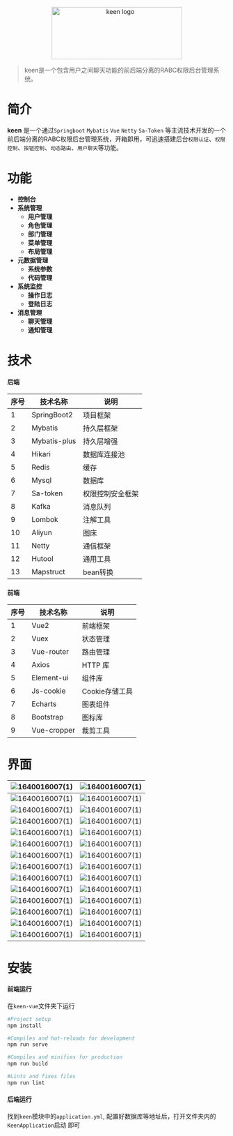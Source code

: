 <p align="center">
    <a href="#" target="_blank" rel="noopener noreferrer">
        <img width="300" height="120" src="https://github.com/SinceNovember/media/blob/master/images/keen/logo.svg" alt="keen logo" />
    </a>
</p>


> keen是一个包含用户之间聊天功能的前后端分离的RABC权限后台管理系统。

# 简介

**keen** 是一个通过`Springboot` `Mybatis` `Vue` `Netty` `Sa-Token` 等主流技术开发的一个前后端分离的RABC权限后台管理系统，开箱即用，可迅速搭建后台`权限认证`、`权限控制`、`按钮控制`、`动态路由`、`用户聊天`等功能。


# 功能

- **控制台**
- **系统管理**
  - **用户管理**
  - **角色管理**
  - **部门管理**
  - **菜单管理**
  - **布局管理**
- **元数据管理**
  - **系统参数**
  - **代码管理**
- **系统监控**
  - **操作日志**
  - **登陆日志**
- **消息管理**
  - **聊天管理**
  - **通知管理**


# 技术

#### 后端

| 序号 | 技术名称     | 说明             |
| ---- | ------------ | ---------------- |
| 1    | SpringBoot2  | 项目框架         |
| 2    | Mybatis      | 持久层框架       |
| 3    | Mybatis-plus | 持久层增强       |
| 4    | Hikari       | 数据库连接池     |
| 5    | Redis        | 缓存             |
| 6    | Mysql        | 数据库           |
| 7    | Sa-token     | 权限控制安全框架 |
| 8    | Kafka        | 消息队列         |
| 9    | Lombok       | 注解工具         |
| 10   | Aliyun       | 图床             |
| 11   | Netty        | 通信框架         |
| 12   | Hutool       | 通用工具         |
| 13   | Mapstruct    | bean转换         |

#### 前端

| 序号 | 技术名称    | 说明           |
| ---- | ----------- | -------------- |
| 1    | Vue2        | 前端框架       |
| 2    | Vuex        | 状态管理       |
| 3    | Vue-router  | 路由管理       |
| 4    | Axios       | HTTP 库        |
| 5    | Element-ui  | 组件库         |
| 6    | Js-cookie   | Cookie存储工具 |
| 7    | Echarts     | 图表组件       |
| 8    | Bootstrap   | 图标库         |
| 9    | Vue-cropper | 裁剪工具       |


# 界面

| ![1640016007(1)](https://github.com/SinceNovember/media/blob/master/images/keen/0-1.png) | ![1640016007(1)](https://github.com/SinceNovember/media/blob/master/images/keen/0-2.png) |
| ------------------------------------------------------------ | ------------------------------------------------------------ |
| ![1640016007(1)](https://github.com/SinceNovember/media/blob/master/images/keen/1-1.png) | ![1640016007(1)](https://github.com/SinceNovember/media/blob/master/images/keen/1-2.png) |
| ![1640016007(1)](https://github.com/SinceNovember/media/blob/master/images/keen/2-1.png) | ![1640016007(1)](https://github.com/SinceNovember/media/blob/master/images/keen/2-2.png) |
| ![1640016007(1)](https://github.com/SinceNovember/media/blob/master/images/keen/3-1.png) | ![1640016007(1)](https://github.com/SinceNovember/media/blob/master/images/keen/3-2.png) |
| ![1640016007(1)](https://github.com/SinceNovember/media/blob/master/images/keen/4-1.png) | ![1640016007(1)](https://github.com/SinceNovember/media/blob/master/images/keen/4-2.png) |
| ![1640016007(1)](https://github.com/SinceNovember/media/blob/master/images/keen/5-1.png) | ![1640016007(1)](https://github.com/SinceNovember/media/blob/master/images/keen/5-2.png) |
| ![1640016007(1)](https://github.com/SinceNovember/media/blob/master/images/keen/6-1.png) | ![1640016007(1)](https://github.com/SinceNovember/media/blob/master/images/keen/6-2.png) |
| ![1640016007(1)](https://github.com/SinceNovember/media/blob/master/images/keen/7-1.png) | ![1640016007(1)](https://github.com/SinceNovember/media/blob/master/images/keen/7-2.png) |
| ![1640016007(1)](https://github.com/SinceNovember/media/blob/master/images/keen/8-1.png) | ![1640016007(1)](https://github.com/SinceNovember/media/blob/master/images/keen/8-2.png) |
| ![1640016007(1)](https://github.com/SinceNovember/media/blob/master/images/keen/9-1.png) | ![1640016007(1)](https://github.com/SinceNovember/media/blob/master/images/keen/9-2.png) |
| ![1640016007(1)](https://github.com/SinceNovember/media/blob/master/images/keen/10-1.png) | ![1640016007(1)](https://github.com/SinceNovember/media/blob/master/images/keen/10-2.png) |
| ![1640016007(1)](https://github.com/SinceNovember/media/blob/master/images/keen/11-1.png) | ![1640016007(1)](https://github.com/SinceNovember/media/blob/master/images/keen/11-2.png) |
| ![1640016007(1)](https://github.com/SinceNovember/media/blob/master/images/keen/12-1.png) | ![1640016007(1)](https://github.com/SinceNovember/media/blob/master/images/keen/12-2.png) |
| ![1640016007(1)](https://github.com/SinceNovember/media/blob/master/images/keen/13-1.png) | ![1640016007(1)](https://github.com/SinceNovember/media/blob/master/images/keen/13-2.png) |


# 安装

#### 前端运行

在`keen-vue`文件夹下运行

``` bash
#Project setup
npm install

#Compiles and hot-reloads for development
npm run serve

#Compiles and minifies for production
npm run build

#Lints and fixes files
npm run lint
```

#### 后端运行

找到`keen`模块中的`application.yml`, 配置好数据库等地址后，打开文件夹内的`KeenApplication`启动 即可
